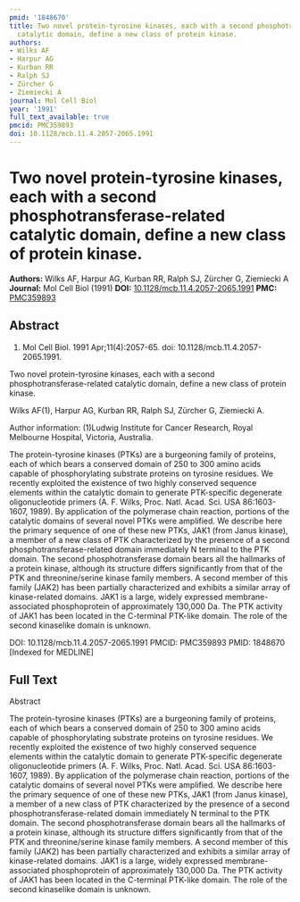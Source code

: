 ```yaml
---
pmid: '1848670'
title: Two novel protein-tyrosine kinases, each with a second phosphotransferase-related
  catalytic domain, define a new class of protein kinase.
authors:
- Wilks AF
- Harpur AG
- Kurban RR
- Ralph SJ
- Zürcher G
- Ziemiecki A
journal: Mol Cell Biol
year: '1991'
full_text_available: true
pmcid: PMC359893
doi: 10.1128/mcb.11.4.2057-2065.1991
---
```


# Two novel protein-tyrosine kinases, each with a second phosphotransferase-related catalytic domain, define a new class of protein kinase.
**Authors:** Wilks AF, Harpur AG, Kurban RR, Ralph SJ, Zürcher G, Ziemiecki A
**Journal:** Mol Cell Biol (1991)
**DOI:** [10.1128/mcb.11.4.2057-2065.1991](https://doi.org/10.1128/mcb.11.4.2057-2065.1991)
**PMC:** [PMC359893](https://www.ncbi.nlm.nih.gov/pmc/articles/PMC359893/)

## Abstract

1. Mol Cell Biol. 1991 Apr;11(4):2057-65. doi: 10.1128/mcb.11.4.2057-2065.1991.

Two novel protein-tyrosine kinases, each with a second 
phosphotransferase-related catalytic domain, define a new class of protein 
kinase.

Wilks AF(1), Harpur AG, Kurban RR, Ralph SJ, Zürcher G, Ziemiecki A.

Author information:
(1)Ludwig Institute for Cancer Research, Royal Melbourne Hospital, Victoria, 
Australia.

The protein-tyrosine kinases (PTKs) are a burgeoning family of proteins, each of 
which bears a conserved domain of 250 to 300 amino acids capable of 
phosphorylating substrate proteins on tyrosine residues. We recently exploited 
the existence of two highly conserved sequence elements within the catalytic 
domain to generate PTK-specific degenerate oligonucleotide primers (A. F. Wilks, 
Proc. Natl. Acad. Sci. USA 86:1603-1607, 1989). By application of the polymerase 
chain reaction, portions of the catalytic domains of several novel PTKs were 
amplified. We describe here the primary sequence of one of these new PTKs, JAK1 
(from Janus kinase), a member of a new class of PTK characterized by the 
presence of a second phosphotransferase-related domain immediately N terminal to 
the PTK domain. The second phosphotransferase domain bears all the hallmarks of 
a protein kinase, although its structure differs significantly from that of the 
PTK and threonine/serine kinase family members. A second member of this family 
(JAK2) has been partially characterized and exhibits a similar array of 
kinase-related domains. JAK1 is a large, widely expressed membrane-associated 
phosphoprotein of approximately 130,000 Da. The PTK activity of JAK1 has been 
located in the C-terminal PTK-like domain. The role of the second kinaselike 
domain is unknown.

DOI: 10.1128/mcb.11.4.2057-2065.1991
PMCID: PMC359893
PMID: 1848670 [Indexed for MEDLINE]

## Full Text

Abstract

The protein-tyrosine kinases (PTKs) are a burgeoning family of proteins, each of which bears a conserved domain of 250 to 300 amino acids capable of phosphorylating substrate proteins on tyrosine residues. We recently exploited the existence of two highly conserved sequence elements within the catalytic domain to generate PTK-specific degenerate oligonucleotide primers (A. F. Wilks, Proc. Natl. Acad. Sci. USA 86:1603-1607, 1989). By application of the polymerase chain reaction, portions of the catalytic domains of several novel PTKs were amplified. We describe here the primary sequence of one of these new PTKs, JAK1 (from Janus kinase), a member of a new class of PTK characterized by the presence of a second phosphotransferase-related domain immediately N terminal to the PTK domain. The second phosphotransferase domain bears all the hallmarks of a protein kinase, although its structure differs significantly from that of the PTK and threonine/serine kinase family members. A second member of this family (JAK2) has been partially characterized and exhibits a similar array of kinase-related domains. JAK1 is a large, widely expressed membrane-associated phosphoprotein of approximately 130,000 Da. The PTK activity of JAK1 has been located in the C-terminal PTK-like domain. The role of the second kinaselike domain is unknown.
